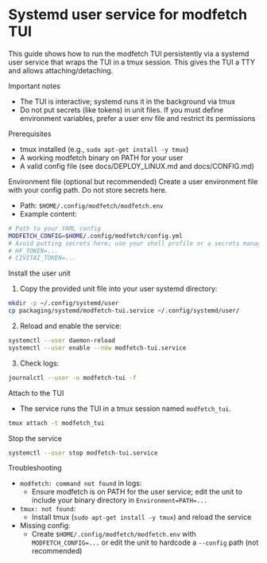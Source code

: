 # Systemd user service for modfetch TUI

This guide shows how to run the modfetch TUI persistently via a systemd user service that wraps the TUI in a tmux session. This gives the TUI a TTY and allows attaching/detaching.

Important notes
- The TUI is interactive; systemd runs it in the background via tmux
- Do not put secrets (like tokens) in unit files. If you must define environment variables, prefer a user env file and restrict its permissions

Prerequisites
- tmux installed (e.g., `sudo apt-get install -y tmux`)
- A working modfetch binary on PATH for your user
- A valid config file (see docs/DEPLOY_LINUX.md and docs/CONFIG.md)

Environment file (optional but recommended)
Create a user environment file with your config path. Do not store secrets here.

- Path: `$HOME/.config/modfetch/modfetch.env`
- Example content:

```bash path=null start=null
# Path to your YAML config
MODFETCH_CONFIG=$HOME/.config/modfetch/config.yml
# Avoid putting secrets here; use your shell profile or a secrets manager
# HF_TOKEN=...
# CIVITAI_TOKEN=...
```

Install the user unit
1) Copy the provided unit file into your user systemd directory:

```bash path=null start=null
mkdir -p ~/.config/systemd/user
cp packaging/systemd/modfetch-tui.service ~/.config/systemd/user/
```

2) Reload and enable the service:

```bash path=null start=null
systemctl --user daemon-reload
systemctl --user enable --now modfetch-tui.service
```

3) Check logs:

```bash path=null start=null
journalctl --user -u modfetch-tui -f
```

Attach to the TUI
- The service runs the TUI in a tmux session named `modfetch_tui`.

```bash path=null start=null
tmux attach -t modfetch_tui
```

Stop the service

```bash path=null start=null
systemctl --user stop modfetch-tui.service
```

Troubleshooting
- `modfetch: command not found` in logs:
  - Ensure modfetch is on PATH for the user service; edit the unit to include your binary directory in `Environment=PATH=...`
- `tmux: not found`:
  - Install tmux (`sudo apt-get install -y tmux`) and reload the service
- Missing config:
  - Create `$HOME/.config/modfetch/modfetch.env` with `MODFETCH_CONFIG=...` or edit the unit to hardcode a `--config` path (not recommended)

